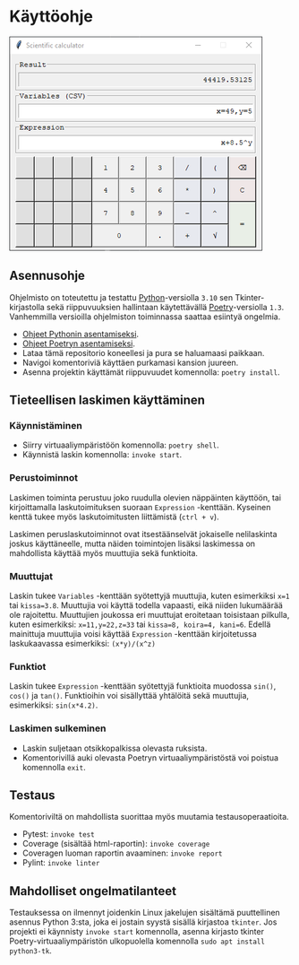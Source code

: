 # Käyttöohje

![](./images/readme/screencap_scientific_calculator.png)

## Asennusohje

Ohjelmisto on toteutettu ja testattu [Python](https://www.python.org/)-versiolla `3.10` sen Tkinter-kirjastolla sekä riippuvuuksien hallintaan käytettävällä [Poetry](https://python-poetry.org/)-versiolla `1.3`. Vanhemmilla versioilla ohjelmiston toiminnassa saattaa esiintyä ongelmia. 

- [Ohjeet Pythonin asentamiseksi](https://www.python.org/downloads/).
- [Ohjeet Poetryn asentamiseksi](https://python-poetry.org/docs/).
- Lataa tämä repositorio koneellesi ja pura se haluamaasi paikkaan.
- Navigoi komentoriviä käyttäen purkamasi kansion juureen.
- Asenna projektin käyttämät riippuvuudet komennolla: `poetry install`.

## Tieteellisen laskimen käyttäminen

### Käynnistäminen

- Siirry virtuaaliympäristöön komennolla: `poetry shell`.
- Käynnistä laskin komennolla: `invoke start`.

### Perustoiminnot

Laskimen toiminta perustuu joko ruudulla olevien näppäinten käyttöön, tai kirjoittamalla laskutoimituksen suoraan `Expression` -kenttään. Kyseinen kenttä tukee myös laskutoimitusten liittämistä (`ctrl + v`).

Laskimen peruslaskutoiminnot ovat itsestäänselvät jokaiselle nelilaskinta joskus käyttäneelle, mutta näiden toimintojen lisäksi laskimessa on mahdollista käyttää myös muuttujia sekä funktioita.

### Muuttujat

Laskin tukee `Variables` -kenttään syötettyjä muuttujia, kuten esimerkiksi `x=1` tai `kissa=3.8`. Muuttujia voi käyttä todella vapaasti, eikä niiden lukumäärää ole rajoitettu. Muuttujien joukossa eri muuttujat eroitetaan toisistaan pilkulla, kuten esimerkiksi: `x=11,y=22,z=33` tai `kissa=8, koira=4, kani=6`. Edellä mainittuja muuttujia voisi käyttää `Expression` -kenttään kirjoitetussa laskukaavassa esimerkiksi: `(x*y)/(x^z)`

### Funktiot

Laskin tukee `Expression` -kenttään syötettyjä funktioita muodossa `sin()`, `cos()` ja `tan()`. Funktioihin voi sisällyttää yhtälöitä sekä muuttujia, esimerkiksi: `sin(x*4.2)`.

### Laskimen sulkeminen

- Laskin suljetaan otsikkopalkissa olevasta ruksista.
- Komentorivillä auki olevasta Poetryn virtuaaliympäristöstä voi poistua komennolla `exit`.

## Testaus

Komentoriviltä on mahdollista suorittaa myös muutamia testausoperaatioita.

- Pytest: `invoke test`
- Coverage (sisältää html-raportin): `invoke coverage`
- Coveragen luoman raportin avaaminen: `invoke report`
- Pylint: `invoke linter`

## Mahdolliset ongelmatilanteet

Testauksessa on ilmennyt joidenkin Linux jakelujen sisältämä puuttellinen asennus Python 3:sta, joka ei jostain syystä sisällä kirjastoa `tkinter`. Jos projekti ei käynnisty `invoke start` komennolla, asenna kirjasto tkinter Poetry-virtuaaliympäristön ulkopuolella komennolla `sudo apt install python3-tk`.
